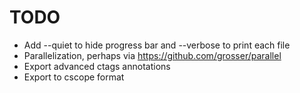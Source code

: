 TODO
=========

* Add --quiet to hide progress bar and --verbose to print each file
* Parallelization, perhaps via https://github.com/grosser/parallel
* Export advanced ctags annotations
* Export to cscope format
